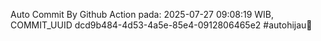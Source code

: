 Auto Commit By Github Action pada: 2025-07-27 09:08:19 WIB, COMMIT_UUID dcd9b484-4d53-4a5e-85e4-0912806465e2 #autohijau🗿
